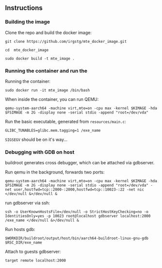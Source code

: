 ## Instructions
### Building the image

Clone the repo and build the docker image:

`git clone https://github.com/irgstg/mte_docker_image.git` 

`cd  mte_docker_image`

`sudo docker build -t mte_image .`

### Running the container and run the 
Running the container:

`sudo docker run -it mte_image /bin/bash`

When inside the container, you can run QEMU:

`qemu-system-aarch64 -machine virt,mte=on -cpu max -kernel $KIMAGE -hda $FSIMAGE -m 2G -display none -serial stdio -append "root=/dev/vda"`

Run the basic executable, generated from `resources/main.c`:

`GLIBC_TUNABLES=glibc.mem.tagging=1 /exe_name`

`SIGSEGV` should be on it's way...

### Debugging with GDB on host

buildroot generates cross debugger, which can be attached via gdbserver.

Run qemu in the background, forwards two ports:

`qemu-system-aarch64 -machine virt,mte=on -cpu max -kernel $KIMAGE -hda $FSIMAGE -m 2G -display none -serial stdio -append "root=/dev/vda" -net user,hostfwd=tcp::2000-:2000,hostfwd=tcp::10023-:22 -net nic </dev/null &>/dev/null &`

run gdbserver via ssh:

`ssh -o UserKnownHostsFile=/dev/null -o StrictHostKeyChecking=no -o IdentitiesOnly=yes -p 10023 root@localhost gdbserver localhost:2000 /exe_name </dev/null &>/dev/null & `

Run hosts gdb:

`$WORKDIR/buildroot/output/host/bin/aarch64-buildroot-linux-gnu-gdb $RSC_DIR/exe_name`

Attach to guests gdbserver:

`target remote localhost:2000`
